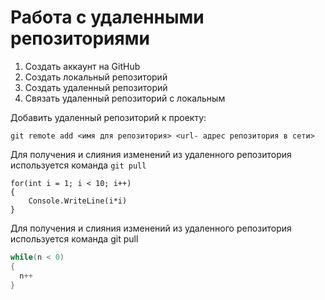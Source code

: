 # Работа с удаленными репозиториями
1. Создать аккаунт на GitHub
2. Создать локальный репозиторий
3. Создать удаленный репозиторий
4. Связать удаленный репозиторий с локальным

Добавить удаленный репозиторий к проекту:
```
git remote add <имя для репозитория> <url- адрес репозитория в сети>
```
Для получения и слияния изменений из удаленного репозитория используется команда ```git pull```

```С#
for(int i = 1; i < 10; i++)
{
    Console.WriteLine(i*i)
}
```
Для получения и слияния изменений из удаленного репозитория используется команда git pull

```c#
while(n < 0)
{
  n++
}
```
